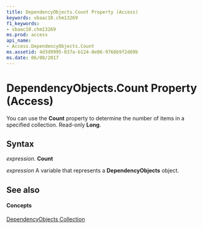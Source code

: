 ```yaml
---
title: DependencyObjects.Count Property (Access)
keywords: vbaac10.chm13269
f1_keywords:
- vbaac10.chm13269
ms.prod: access
api_name:
- Access.DependencyObjects.Count
ms.assetid: 4d3d9995-037a-b124-0e06-9766b9f2d69b
ms.date: 06/08/2017
---
```



# DependencyObjects.Count Property (Access)

You can use the  **Count** property to determine the number of items in a specified collection. Read-only **Long**.


## Syntax

 _expression_. **Count**

 _expression_ A variable that represents a **DependencyObjects** object.


## See also


#### Concepts


[DependencyObjects Collection](dependencyobjects-object-access.md)

